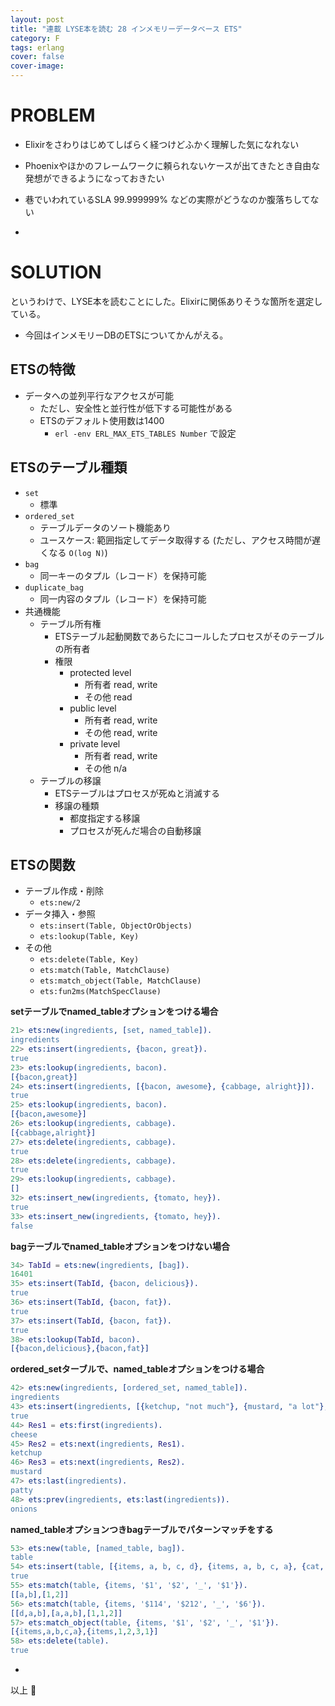 ```yaml
---
layout: post
title: "連載 LYSE本を読む 28 インメモリーデータベース ETS"
category: F
tags: erlang
cover: false
cover-image:
---
```


# PROBLEM
- Elixirをさわりはじめてしばらく経つけどふかく理解した気になれない
- Phoenixやほかのフレームワークに頼られないケースが出てきたとき自由な発想ができるようになっておきたい
- 巷でいわれているSLA 99.999999% などの実際がどうなのか腹落ちしてない

-

# SOLUTION
というわけで、LYSE本を読むことにした。Elixirに関係ありそうな箇所を選定している。

- 今回はインメモリーDBのETSについてかんがえる。

## ETSの特徴
- データへの並列平行なアクセスが可能
    - ただし、安全性と並行性が低下する可能性がある
    - ETSのデフォルト使用数は1400
        - `erl -env ERL_MAX_ETS_TABLES Number` で設定

## ETSのテーブル種類
- `set`
    - 標準
- `ordered_set`
    - テーブルデータのソート機能あり
    - ユースケース: 範囲指定してデータ取得する (ただし、アクセス時間が遅くなる `O(log N)`)
- `bag`
    - 同一キーのタプル（レコード）を保持可能
- `duplicate_bag`
    - 同一内容のタプル（レコード）を保持可能
- 共通機能
    - テーブル所有権
        - ETSテーブル起動関数であらたにコールしたプロセスがそのテーブルの所有者
        - 権限
            - protected level
                - 所有者 read, write
                - その他 read
            - public level
                - 所有者 read, write
                - その他 read, write
            - private level
                - 所有者 read, write
                - その他 n/a
    - テーブルの移譲
        - ETSテーブルはプロセスが死ぬと消滅する
        - 移譲の種類
            - 都度指定する移譲
            - プロセスが死んだ場合の自動移譲

## ETSの関数
- テーブル作成・削除
    - `ets:new/2`
- データ挿入・参照
    - `ets:insert(Table, ObjectOrObjects)`
    - `ets:lookup(Table, Key)`
- その他
    - `ets:delete(Table, Key)`
    - `ets:match(Table, MatchClause)`
    - `ets:match_object(Table, MatchClause)`
    - `ets:fun2ms(MatchSpecClause)`

**setテーブルでnamed\_tableオプションをつける場合**
```erlang
21> ets:new(ingredients, [set, named_table]).
ingredients
22> ets:insert(ingredients, {bacon, great}).
true
23> ets:lookup(ingredients, bacon).
[{bacon,great}]
24> ets:insert(ingredients, [{bacon, awesome}, {cabbage, alright}]).
true
25> ets:lookup(ingredients, bacon).
[{bacon,awesome}]
26> ets:lookup(ingredients, cabbage).
[{cabbage,alright}]
27> ets:delete(ingredients, cabbage).
true
28> ets:delete(ingredients, cabbage).
true
29> ets:lookup(ingredients, cabbage).
[]
32> ets:insert_new(ingredients, {tomato, hey}).
true
33> ets:insert_new(ingredients, {tomato, hey}).
false
```

**bagテーブルでnamed\_tableオプションをつけない場合**
```erlang
34> TabId = ets:new(ingredients, [bag]).
16401
35> ets:insert(TabId, {bacon, delicious}).
true
36> ets:insert(TabId, {bacon, fat}).
true
37> ets:insert(TabId, {bacon, fat}).
true
38> ets:lookup(TabId, bacon).
[{bacon,delicious},{bacon,fat}]
```

**ordered\_setターブルで、named\_tableオプションをつける場合**
```erlang
42> ets:new(ingredients, [ordered_set, named_table]).
ingredients
43> ets:insert(ingredients, [{ketchup, "not much"}, {mustard, "a lot"}, {cheese, "yes", "goat"}, {patty, "moose"}, {onions, "a lot", "caramelized"}]).
true
44> Res1 = ets:first(ingredients).
cheese
45> Res2 = ets:next(ingredients, Res1).
ketchup
46> Res3 = ets:next(ingredients, Res2).
mustard
47> ets:last(ingredients).
patty
48> ets:prev(ingredients, ets:last(ingredients)).
onions
```

**named\_tableオプションつきbagテーブルでパターンマッチをする**
```erlang
53> ets:new(table, [named_table, bag]).
table
54> ets:insert(table, [{items, a, b, c, d}, {items, a, b, c, a}, {cat, brown, soft, loveable, selfish}, {friends, [jem, jeff, etc]}, {items, 1, 2, 3, 1}]).
true
55> ets:match(table, {items, '$1', '$2', '_', '$1'}).
[[a,b],[1,2]]
56> ets:match(table, {items, '$114', '$212', '_', '$6'}).
[[d,a,b],[a,a,b],[1,1,2]]
57> ets:match_object(table, {items, '$1', '$2', '_', '$1'}).
[{items,a,b,c,a},{items,1,2,3,1}]
58> ets:delete(table).
true
```



-

以上 :construction_worker:
